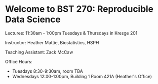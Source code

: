 # Welcome to BST 270: Reproducible Data Science

Lectures: 11:30am - 1:00pm Tuesdays & Thursdays in Kresge 201

Instructor: Heather Mattie, Biostatistics, HSPH

Teaching Assistant: Zack McCaw

Office Hours: 
* Tuesdays 8:30-9:30am, room TBA
* Wednesdays 12:00-1:00pm, Building 1 Room 421A (Heather's Office)
